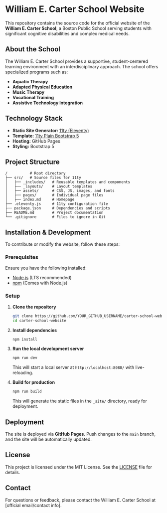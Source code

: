# William E. Carter School Website

This repository contains the source code for the official website of the **William E. Carter School**, a Boston Public School serving students with significant cognitive disabilities and complex medical needs.

## About the School
The William E. Carter School provides a supportive, student-centered learning environment with an interdisciplinary approach. The school offers specialized programs such as:
- **Aquatic Therapy**
- **Adapted Physical Education**
- **Music Therapy**
- **Vocational Training**
- **Assistive Technology Integration**

## Technology Stack
- **Static Site Generator:** [11ty (Eleventy)](https://www.11ty.dev/)
- **Template:** [11ty Plain Bootstrap 5](https://github.com/mandrasch/11ty-plain-bootstrap5)
- **Hosting:** GitHub Pages
- **Styling:** Bootstrap 5

## Project Structure
```
/          # Root directory
├── src/   # Source files for 11ty
│   ├── _includes/   # Reusable templates and components
│   ├── _layouts/    # Layout templates
│   ├── assets/      # CSS, JS, images, and fonts
│   ├── pages/       # Individual page files
│   ├── index.md     # Homepage
├── .eleventy.js     # 11ty configuration file
├── package.json     # Dependencies and scripts
├── README.md        # Project documentation
└── .gitignore       # Files to ignore in Git
```

## Installation & Development
To contribute or modify the website, follow these steps:

### Prerequisites
Ensure you have the following installed:
- [Node.js](https://nodejs.org/) (LTS recommended)
- [npm](https://www.npmjs.com/) (Comes with Node.js)

### Setup
1. **Clone the repository**
   ```sh
   git clone https://github.com/YOUR_GITHUB_USERNAME/carter-school-website.git
   cd carter-school-website
   ```
2. **Install dependencies**
   ```sh
   npm install
   ```
3. **Run the local development server**
   ```sh
   npm run dev
   ```
   This will start a local server at `http://localhost:8080/` with live-reloading.

4. **Build for production**
   ```sh
   npm run build
   ```
   This will generate the static files in the `_site/` directory, ready for deployment.

## Deployment
The site is deployed via **GitHub Pages**. Push changes to the `main` branch, and the site will be automatically updated.

## License
This project is licensed under the MIT License. See the [LICENSE](LICENSE) file for details.

## Contact
For questions or feedback, please contact the William E. Carter School at [official email/contact info].
